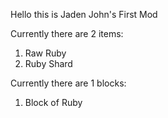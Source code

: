 Hello this is Jaden John's First Mod

Currently there are 2 items:

1. Raw Ruby
2. Ruby Shard

Currently there are 1 blocks:

1. Block of Ruby
